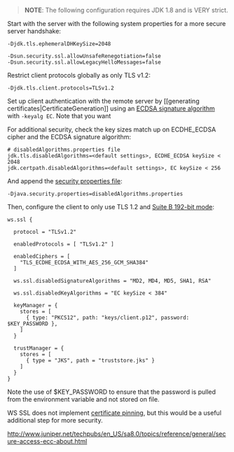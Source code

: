 
> **NOTE**: The following configuration requires JDK 1.8 and is VERY strict.

Start with the server with the following system properties for a more secure server handshake:

```
-Djdk.tls.ephemeralDHKeySize=2048
```

```
-Dsun.security.ssl.allowUnsafeRenegotiation=false
-Dsun.security.ssl.allowLegacyHelloMessages=false
```

Restrict client protocols globally as only TLS v1.2:

```
-Djdk.tls.client.protocols=TLSv1.2
```

Set up client authentication with the remote server by [[generating certificates|CertificateGeneration]] using an [ECDSA signature algorithm](https://tools.ietf.org/html/rfc4492) with `-keyalg EC`.  Note that you want

For additional security, check the key sizes match up on ECDHE_ECDSA cipher and the ECDSA signature algorithm:

```
# disabledAlgorithms.properties file
jdk.tls.disabledAlgorithms=<default settings>, ECDHE_ECDSA keySize < 2048
jdk.certpath.disabledAlgorithms=<default settings>, EC keySize < 256
```

And append the [security properties file](http://bugs.java.com/bugdatabase/view_bug.do?bug_id=7133344):

```
-Djava.security.properties=disabledAlgorithms.properties
```

Then, configure the client to only use TLS 1.2 and [Suite B 192-bit mode](https://tools.ietf.org/html/rfc5430):

```
ws.ssl {

  protocol = "TLSv1.2"

  enabledProtocols = [ "TLSv1.2" ]

  enabledCiphers = [
    "TLS_ECDHE_ECDSA_WITH_AES_256_GCM_SHA384"
  ]

  ws.ssl.disabledSignatureAlgorithms = "MD2, MD4, MD5, SHA1, RSA"

  ws.ssl.disabledKeyAlgorithms = "EC keySize < 384"

  keyManager = {
    stores = [
      { type: "PKCS12", path: "keys/client.p12", password: $KEY_PASSWORD },
    ]
  }

  trustManager = {
    stores = [
      { type = "JKS", path = "truststore.jks" }
    ]
  }
}
```

Note the use of $KEY_PASSWORD to ensure that the password is pulled from the environment variable and not stored on file.

WS SSL does not implement [certificate pinning](http://www.thoughtcrime.org/blog/authenticity-is-broken-in-ssl-but-your-app-ha/), but this would be a useful additional step for more security.


http://www.juniper.net/techpubs/en_US/sa8.0/topics/reference/general/secure-access-ecc-about.html